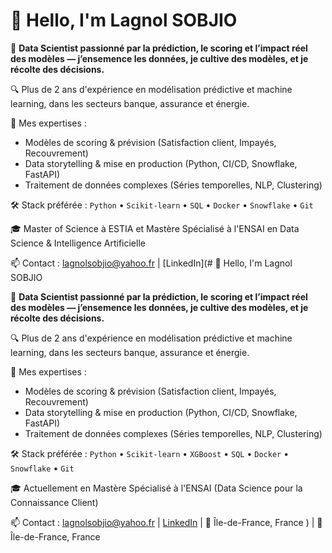 # 👋 Hello, I'm Lagnol SOBJIO

🎯 **Data Scientist passionné par la prédiction, le scoring et l’impact réel des modèles — j’ensemence les données, je cultive des modèles, et je récolte des décisions.**

🔍 Plus de 2 ans d'expérience en modélisation prédictive et machine learning, dans les secteurs banque, assurance et énergie.

🚀 Mes expertises :
- Modèles de scoring & prévision (Satisfaction client, Impayés, Recouvrement)
- Data storytelling & mise en production (Python, CI/CD, Snowflake, FastAPI)
- Traitement de données complexes (Séries temporelles, NLP, Clustering)

🛠️ Stack préférée :
`Python` • `Scikit-learn` • `SQL` • `Docker` • `Snowflake` • `Git`

🎓 Master of Science à ESTIA et Mastère Spécialisé à l'ENSAI  en Data Science & Intelligence Artificielle

📫 Contact : lagnolsobjio@yahoo.fr | [LinkedIn](# 👋 Hello, I'm Lagnol SOBJIO

🎯 **Data Scientist passionné par la prédiction, le scoring et l’impact réel des modèles — j’ensemence les données, je cultive des modèles, et je récolte des décisions.**

🔍 Plus de 2 ans d'expérience en modélisation prédictive et machine learning, dans les secteurs banque, assurance et énergie.

🚀 Mes expertises :
- Modèles de scoring & prévision (Satisfaction client, Impayés, Recouvrement)
- Data storytelling & mise en production (Python, CI/CD, Snowflake, FastAPI)
- Traitement de données complexes (Séries temporelles, NLP, Clustering)

🛠️ Stack préférée :
`Python` • `Scikit-learn` • `XGBoost` • `SQL` • `Docker` • `Snowflake` • `Git`

🎓 Actuellement en Mastère Spécialisé à l'ENSAI (Data Science pour la Connaissance Client)

📫 Contact : lagnolsobjio@yahoo.fr | [LinkedIn](https://www.linkedin.com/in/sobjiolagnol) | 📍 Île-de-France, France
) | 📍 Île-de-France, France
